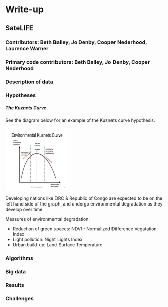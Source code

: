 # Write-up

## SateLIFE

### Contributors: Beth Bailey, Jo Denby, Cooper Nederhood, Laurence Warner

### Primary code contributors: Beth Bailey, Jo Denby, Cooper Nederhood

### Description of data

### Hypotheses

##### The Kuznets Curve

See the diagram below for an example of the Kuznets curve hypothesis.

<img src="kuznets.htm" width="200" height="200">

Developing nations like DRC & Republic of Congo are expected to be on the left hand side of the graph, and undergo environmental degradation as they develop over time.

Measures of environmental degradation:

* Reduction of green spaces: NDVI - Normalized Difference Vegatation Index
* Light pollution: Night Lights Index
* Urban build-up: Land Surface Temperature

### Algorithms

### Big data

### Results

### Challenges
